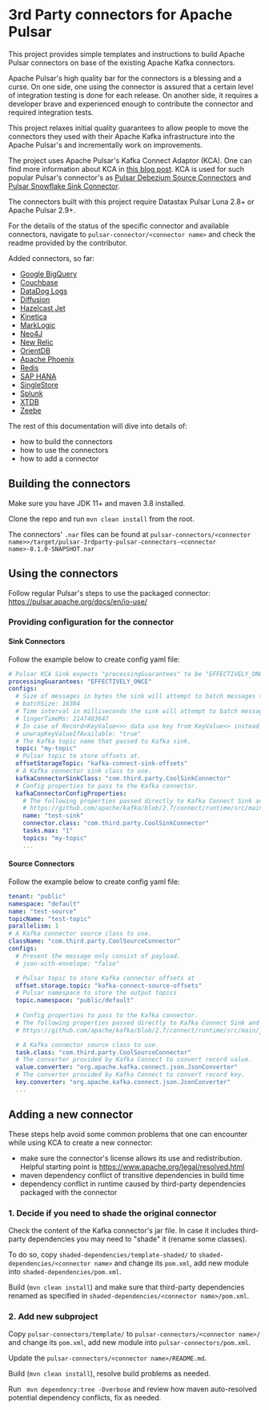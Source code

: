 # 3rd Party connectors for Apache Pulsar

This project provides simple templates and instructions to build Apache Pulsar connectors on base of the
existing Apache Kafka connectors. 

Apache Pulsar's high quality bar for the connectors is a blessing and a curse.
On one side, one using the connector is assured that a certain level of integration testing 
is done for each release. On another side, it requires a developer brave and experienced enough 
to contribute the connector and required integration tests.

This project relaxes initial quality guarantees to allow people to move the connectors 
they used with their Apache Kafka infrastructure into the Apache Pulsar's and incrementally work on improvements.

The project uses Apache Pulsar's Kafka Connect Adaptor (KCA). One can find more information about KCA in 
[this blog post](https://www.datastax.com/blog/simplify-migrating-kafka-to-pulsar-kafka-connect-support).
KCA is used for such popular Pulsar's connector's as 
[Pulsar Debezium Source Connectors](https://github.com/apache/pulsar/tree/master/pulsar-io/debezium) and
[Pulsar Snowflake Sink Connector](https://github.com/datastax/snowflake-connector).

The connectors built with this project require Datastax Pulsar Luna 2.8+ or Apache Pulsar 2.9+. 

For the details of the status of the specific connector and available connectors, navigate to 
`pulsar-connector/<connector name>` and check the readme provided by the contributor.

Added connectors, so far:

* [Google BigQuery](pulsar-connectors/bigquery/)
* [Couchbase](pulsar-connectors/couchbase/)
* [DataDog Logs](pulsar-connectors/datadog/)
* [Diffusion](pulsar-connectors/diffusion/)
* [Hazelcast Jet](pulsar-connectors/hazelcast/)
* [Kinetica](pulsar-connectors/kinetica/)
* [MarkLogic](pulsar-connectors/marklogic/)
* [Neo4J](pulsar-connectors/neo4j/)
* [New Relic](pulsar-connectors/newrelic/)
* [OrientDB](pulsar-connectors/orientdb/)
* [Apache Phoenix](pulsar-connectors/phoenix/)
* [Redis](pulsar-connectors/redis/)
* [SAP HANA](pulsar-connectors/sap-hana/)
* [SingleStore](pulsar-connectors/singlestore/)
* [Splunk](pulsar-connectors/splunk/)
* [XTDB](pulsar-connectors/xtdb/)
* [Zeebe](pulsar-connectors/zeebe/)

The rest of this documentation will dive into details of:
* how to build the connectors
* how to use the connectors
* how to add a connector

## Building the connectors

Make sure you have JDK 11+ and maven 3.8 installed.

Clone the repo and run `mvn clean install` from the root. 

The connectors' `.nar` files can be found at `pulsar-connectors/<connector name>>/target/pulsar-3rdparty-pulsar-connectors-<connector name>-0.1.0-SNAPSHOT.nar`

## Using the connectors

Follow regular Pulsar's steps to use the packaged connector: https://pulsar.apache.org/docs/en/io-use/ 

### Providing configuration for the connector

#### Sink Connectors

Follow the example below to create config yaml file: 

```yaml
# Pulsar KCA Sink expects "processingGuarantees" to be "EFFECTIVELY_ONCE"`
processingGuarantees: "EFFECTIVELY_ONCE"
configs:
  # Size of messages in bytes the sink will attempt to batch messages together before flush.
  # batchSize: 16384
  # Time interval in milliseconds the sink will attempt to batch messages together before flush.
  # lingerTimeMs: 2147483647
  # In case of Record<KeyValue<>> data use key from KeyValue<> instead of one from Record.
  # unwrapKeyValueIfAvailable: "true"
  # The Kafka topic name that passed to Kafka sink.
  topic: "my-topic"
  # Pulsar topic to store offsets at.
  offsetStorageTopic: "kafka-connect-sink-offsets"
  # A Kafka connector sink class to use.
  kafkaConnectorSinkClass: "com.third.party.CoolSinkConnector"
  # Config properties to pass to the Kafka connector.
  kafkaConnectorConfigProperties:
    # The following properties passed directly to Kafka Connect Sink and defined by it or by
    # https://github.com/apache/kafka/blob/2.7/connect/runtime/src/main/java/org/apache/kafka/connect/runtime/ConnectorConfig.java
    name: "test-sink"
    connector.class: "com.third.party.CoolSinkConnector"
    tasks.max: "1"
    topics: "my-topic"
    ...
```

#### Source Connectors

Follow the example below to create config yaml file:

```yaml
tenant: "public"
namespace: "default"
name: "test-source"
topicName: "test-topic"
parallelism: 1
# A Kafka connector source class to use.
className: "com.third.party.CoolSourceConnector"
configs:
  # Present the message only consist of payload.
  # json-with-envelope: "false"

  # Pulsar topic to store Kafka connector offsets at
  offset.storage.topic: "kafka-connect-source-offsets"
  # Pulsar namespace to store the output topics
  topic.namespace: "public/default"
  
  # Config properties to pass to the Kafka connector.
  # The following properties passed directly to Kafka Connect Sink and defined by it or by
  # https://github.com/apache/kafka/blob/2.7/connect/runtime/src/main/java/org/apache/kafka/connect/runtime/ConnectorConfig.java

  # A Kafka connector source class to use.
  task.class: "com.third.party.CoolSourceConnector"
  # The converter provided by Kafka Connect to convert record value.
  value.converter: "org.apache.kafka.connect.json.JsonConverter"
  # The converter provided by Kafka Connect to convert record key.
  key.converter: "org.apache.kafka.connect.json.JsonConverter"
  ...
```

## Adding a new connector

These steps help avoid some common problems that one can encounter while using KCA to create a new connector:
* make sure the connector's license allows its use and redistribution. Helpful starting point is https://www.apache.org/legal/resolved.html
* maven dependency conflict of transitive dependencies in build time 
* dependency conflict in runtime caused by third-party dependencies packaged with the connector 

### 1. Decide if you need to shade the original connector

Check the content of the Kafka connector's jar file. In case it includes third-party dependencies 
you may need to "shade" it (rename some classes).

To do so, copy `shaded-dependencies/template-shaded/` to `shaded-dependencies/<connector name>` 
and change its `pom.xml`, add new module into `shaded-dependencies/pom.xml`.

Build (`mvn clean install`) and make sure that third-party dependencies renamed as specified 
in `shaded-dependencies/<connector name>/pom.xml`.

### 2. Add new subproject

Copy `pulsar-connectors/template/` to `pulsar-connectors/<connector name>/` and change its `pom.xml`,
add new module into `pulsar-connectors/pom.xml`.

Update the `pulsar-connectors/<connector name>/README.md`.

Build (`mvn clean install`), resolve build problems as needed. 

Run ` mvn dependency:tree -Dverbose` and review how maven auto-resolved potential dependency conflicts, fix as needed.

